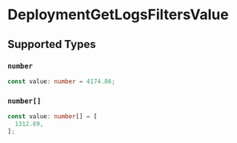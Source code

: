 # DeploymentGetLogsFiltersValue


## Supported Types

### `number`

```typescript
const value: number = 4174.86;
```

### `number[]`

```typescript
const value: number[] = [
  1312.89,
];
```

